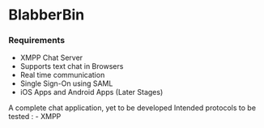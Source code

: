 # BlabberBin

### Requirements

* XMPP Chat Server
* Supports text chat in Browsers
* Real time communication
* Single Sign-On using SAML
* iOS Apps and Android Apps (Later Stages)
 

A complete chat application, yet to be developed
Intended protocols to be tested : - XMPP  
